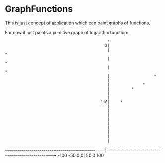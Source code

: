 # GraphFunctions

This is just concept of application which can paint graphs of functions.

For now it just paints a primitive graph of logarithm function:


                                                  ^
                                                 2|
                                                  |                                           *
                                                  |                                   *
                                                  |                            *
                                                  |                    *
                                                  |
                                                  |               *
                                                  |          *
                                                  |
                                                  |
                                               1.0|     *
                                                  |
                                                  |
                                                  |
                                                  |
                                                  |
                                                  |
                                                  |
                                                  |
                                                  |
--------------------------------------------------|-------------------------------------------------->
-100                    -50.0                    0|                     50.0                     100
